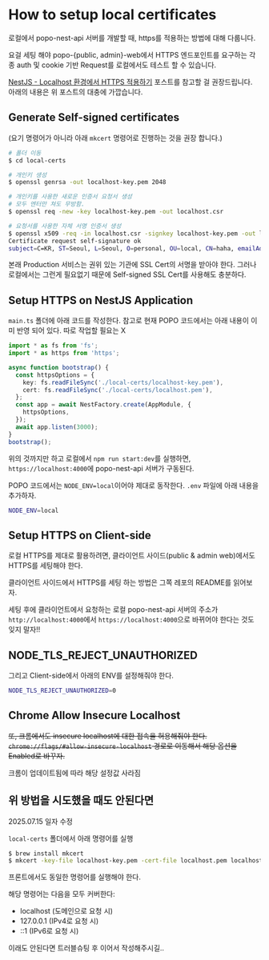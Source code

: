 # How to setup local certificates

로컬에서 popo-nest-api 서버를 개발할 때, https를 적용하는 방법에 대해 다룹니다.

요걸 세팅 해야 popo-{public, admin}-web에서 HTTPS 엔드포인트를 요구하는 각종 auth 및 cookie 기반 Request를 로컬에서도 테스트 할 수 있습니다.

[NestJS - Localhost 환경에서 HTTPS 적용하기](https://lee-yo-han.github.io/nestjs-localhost-https) 포스트를 참고할 걸 권장드립니다. 아래의 내용은 위 포스트의 대충에 가깝습니다.

## Generate Self-signed certificates

(요기 명령어가 아니라 아래 `mkcert` 명령어로 진행하는 것을 권장 합니다.)

```sh
# 폴더 이동
$ cd local-certs

# 개인키 생성
$ openssl genrsa -out localhost-key.pem 2048

# 개인키를 사용한 새로운 인증서 요청서 생성
# 모두 엔터만 쳐도 무방함.
$ openssl req -new -key localhost-key.pem -out localhost.csr

# 요청서를 사용한 자체 서명 인증서 생성
$ openssl x509 -req -in localhost.csr -signkey localhost-key.pem -out localhost.pem
Certificate request self-signature ok
subject=C=KR, ST=Seoul, L=Seoul, O=personal, OU=local, CN=haha, emailAddress=hoho
```

본래 Production 서비스는 권위 있는 기관에 SSL Cert의 서명을 받아야 한다.
그러나 로컬에서는 그런게 필요없기 때문에 Self-signed SSL Cert를 사용해도 충분하다.

## Setup HTTPS on NestJS Application

`main.ts` 폴더에 아래 코드를 작성한다. 참고로 현재 POPO 코드에서는 아래 내용이 이미 반영 되어 있다. 따로 작업할 필요는 X

```ts
import * as fs from 'fs';
import * as https from 'https';

async function bootstrap() {
  const httpsOptions = {
    key: fs.readFileSync('./local-certs/localhost-key.pem'),
    cert: fs.readFileSync('./local-certs/localhost.pem'),
  };
  const app = await NestFactory.create(AppModule, {
    httpsOptions,
  });
  await app.listen(3000);
}
bootstrap();
```

위의 것까지만 하고 로컬에서 `npm run start:dev`를 실행하면, `https://localhost:4000`에 popo-nest-api 서버가 구동된다.

POPO 코드에서는 `NODE_ENV=local`이어야 제대로 동작한다. `.env` 파일에 아래 내용을 추가하자.

```sh
NODE_ENV=local
```

## Setup HTTPS on Client-side

로컬 HTTPS를 제대로 활용하려면, 클라이언트 사이드(public & admin web)에서도 HTTPS를 세팅해야 한다.

클라이언트 사이드에서 HTTPS를 세팅 하는 방법은 그쪽 레포의 README를 읽어보자.

세팅 후에 클라이언트에서 요청하는 로컬 popo-nest-api 서버의 주소가 `http://localhost:4000`에서 `https://localhost:4000`으로 바뀌어야 한다는 것도 잊지 말자!!

## NODE_TLS_REJECT_UNAUTHORIZED

그리고 Client-side에서 아래의 ENV를 설정해줘야 한다.

```sh
NODE_TLS_REJECT_UNAUTHORIZED=0
```

## Chrome Allow Insecure Localhost

~~또, 크롬에서도 insecure localhost에 대한 접속을 허용해줘야 한다. `chrome://flags/#allow-insecure-localhost` 경로로 이동해서 해당 옵션을 Enabled로 바꾸자.~~

크롬이 업데이트됨에 따라 해당 설정값 사라짐

## 위 방법을 시도했을 때도 안된다면

2025.07.15 일자 수정

`local-certs` 폴더에서 아래 명령어를 실행

```sh
$ brew install mkcert
$ mkcert -key-file localhost-key.pem -cert-file localhost.pem localhost 127.0.0.1 ::1
```

프론트에서도 동일한 명령어를 실행해야 한다.

해당 명령어는 다음을 모두 커버한다:

- localhost (도메인으로 요청 시)
- 127.0.0.1 (IPv4로 요청 시)
- ::1 (IPv6로 요청 시)

이래도 안된다면 트러블슈팅 후 이어서 작성해주시길..
